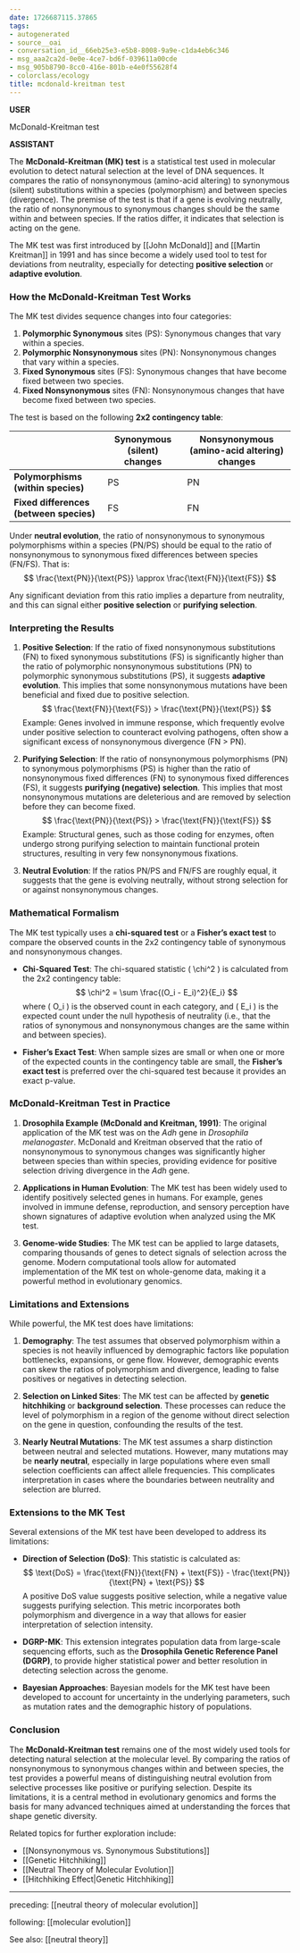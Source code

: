 ```yaml
---
date: 1726687115.37865
tags:
- autogenerated
- source__oai
- conversation_id__66eb25e3-e5b8-8008-9a9e-c1da4eb6c346
- msg_aaa2ca2d-0e0e-4ce7-bd6f-039611a00cde
- msg_905b8790-8cc0-416e-801b-e4e0f55628f4
- colorclass/ecology
title: mcdonald-kreitman test
---
```


**USER**

McDonald-Kreitman test


**ASSISTANT**

The **McDonald-Kreitman (MK) test** is a statistical test used in molecular evolution to detect natural selection at the level of DNA sequences. It compares the ratio of nonsynonymous (amino-acid altering) to synonymous (silent) substitutions within a species (polymorphism) and between species (divergence). The premise of the test is that if a gene is evolving neutrally, the ratio of nonsynonymous to synonymous changes should be the same within and between species. If the ratios differ, it indicates that selection is acting on the gene.

The MK test was first introduced by [[John McDonald]] and [[Martin Kreitman]] in 1991 and has since become a widely used tool to test for deviations from neutrality, especially for detecting **positive selection** or **adaptive evolution**.

### How the McDonald-Kreitman Test Works

The MK test divides sequence changes into four categories:
1. **Polymorphic Synonymous** sites (PS): Synonymous changes that vary within a species.
2. **Polymorphic Nonsynonymous** sites (PN): Nonsynonymous changes that vary within a species.
3. **Fixed Synonymous** sites (FS): Synonymous changes that have become fixed between two species.
4. **Fixed Nonsynonymous** sites (FN): Nonsynonymous changes that have become fixed between two species.

The test is based on the following **2x2 contingency table**:

|                | Synonymous (silent) changes | Nonsynonymous (amino-acid altering) changes |
|----------------|-----------------------------|---------------------------------------------|
| **Polymorphisms (within species)** | PS                              | PN                                          |
| **Fixed differences (between species)** | FS                              | FN                                          |

Under **neutral evolution**, the ratio of nonsynonymous to synonymous polymorphisms within a species (PN/PS) should be equal to the ratio of nonsynonymous to synonymous fixed differences between species (FN/FS). That is:
$$
\frac{\text{PN}}{\text{PS}} \approx \frac{\text{FN}}{\text{FS}}
$$

Any significant deviation from this ratio implies a departure from neutrality, and this can signal either **positive selection** or **purifying selection**.

### Interpreting the Results

1. **Positive Selection**: If the ratio of fixed nonsynonymous substitutions (FN) to fixed synonymous substitutions (FS) is significantly higher than the ratio of polymorphic nonsynonymous substitutions (PN) to polymorphic synonymous substitutions (PS), it suggests **adaptive evolution**. This implies that some nonsynonymous mutations have been beneficial and fixed due to positive selection.
   $$ \frac{\text{FN}}{\text{FS}} > \frac{\text{PN}}{\text{PS}} $$
   Example: Genes involved in immune response, which frequently evolve under positive selection to counteract evolving pathogens, often show a significant excess of nonsynonymous divergence (FN > PN).

2. **Purifying Selection**: If the ratio of nonsynonymous polymorphisms (PN) to synonymous polymorphisms (PS) is higher than the ratio of nonsynonymous fixed differences (FN) to synonymous fixed differences (FS), it suggests **purifying (negative) selection**. This implies that most nonsynonymous mutations are deleterious and are removed by selection before they can become fixed.
   $$ \frac{\text{PN}}{\text{PS}} > \frac{\text{FN}}{\text{FS}} $$
   Example: Structural genes, such as those coding for enzymes, often undergo strong purifying selection to maintain functional protein structures, resulting in very few nonsynonymous fixations.

3. **Neutral Evolution**: If the ratios PN/PS and FN/FS are roughly equal, it suggests that the gene is evolving neutrally, without strong selection for or against nonsynonymous changes.

### Mathematical Formalism

The MK test typically uses a **chi-squared test** or a **Fisher’s exact test** to compare the observed counts in the 2x2 contingency table of synonymous and nonsynonymous changes.

- **Chi-Squared Test**: The chi-squared statistic \( \chi^2 \) is calculated from the 2x2 contingency table:
   $$
   \chi^2 = \sum \frac{(O_i - E_i)^2}{E_i}
   $$
   where \( O_i \) is the observed count in each category, and \( E_i \) is the expected count under the null hypothesis of neutrality (i.e., that the ratios of synonymous and nonsynonymous changes are the same within and between species).

- **Fisher’s Exact Test**: When sample sizes are small or when one or more of the expected counts in the contingency table are small, the **Fisher’s exact test** is preferred over the chi-squared test because it provides an exact p-value.

### McDonald-Kreitman Test in Practice

1. **Drosophila Example (McDonald and Kreitman, 1991)**: The original application of the MK test was on the *Adh* gene in *Drosophila melanogaster*. McDonald and Kreitman observed that the ratio of nonsynonymous to synonymous changes was significantly higher between species than within species, providing evidence for positive selection driving divergence in the *Adh* gene.

2. **Applications in Human Evolution**: The MK test has been widely used to identify positively selected genes in humans. For example, genes involved in immune defense, reproduction, and sensory perception have shown signatures of adaptive evolution when analyzed using the MK test.

3. **Genome-wide Studies**: The MK test can be applied to large datasets, comparing thousands of genes to detect signals of selection across the genome. Modern computational tools allow for automated implementation of the MK test on whole-genome data, making it a powerful method in evolutionary genomics.

### Limitations and Extensions

While powerful, the MK test does have limitations:
1. **Demography**: The test assumes that observed polymorphism within a species is not heavily influenced by demographic factors like population bottlenecks, expansions, or gene flow. However, demographic events can skew the ratios of polymorphism and divergence, leading to false positives or negatives in detecting selection.

2. **Selection on Linked Sites**: The MK test can be affected by **genetic hitchhiking** or **background selection**. These processes can reduce the level of polymorphism in a region of the genome without direct selection on the gene in question, confounding the results of the test.

3. **Nearly Neutral Mutations**: The MK test assumes a sharp distinction between neutral and selected mutations. However, many mutations may be **nearly neutral**, especially in large populations where even small selection coefficients can affect allele frequencies. This complicates interpretation in cases where the boundaries between neutrality and selection are blurred.

### Extensions to the MK Test
Several extensions of the MK test have been developed to address its limitations:
- **Direction of Selection (DoS)**: This statistic is calculated as:
   $$
   \text{DoS} = \frac{\text{FN}}{\text{FN} + \text{FS}} - \frac{\text{PN}}{\text{PN} + \text{PS}}
   $$
   A positive DoS value suggests positive selection, while a negative value suggests purifying selection. This metric incorporates both polymorphism and divergence in a way that allows for easier interpretation of selection intensity.

- **DGRP-MK**: This extension integrates population data from large-scale sequencing efforts, such as the **Drosophila Genetic Reference Panel (DGRP)**, to provide higher statistical power and better resolution in detecting selection across the genome.

- **Bayesian Approaches**: Bayesian models for the MK test have been developed to account for uncertainty in the underlying parameters, such as mutation rates and the demographic history of populations.

### Conclusion

The **McDonald-Kreitman test** remains one of the most widely used tools for detecting natural selection at the molecular level. By comparing the ratios of nonsynonymous to synonymous changes within and between species, the test provides a powerful means of distinguishing neutral evolution from selective processes like positive or purifying selection. Despite its limitations, it is a central method in evolutionary genomics and forms the basis for many advanced techniques aimed at understanding the forces that shape genetic diversity.

Related topics for further exploration include:
- [[Nonsynonymous vs. Synonymous Substitutions]]
- [[Genetic Hitchhiking]]
- [[Neutral Theory of Molecular Evolution]]
- [[Hitchhiking Effect|Genetic Hitchhiking]]


---

preceding: [[neutral theory of molecular evolution]]  


following: [[molecular evolution]]

See also: [[neutral theory]]